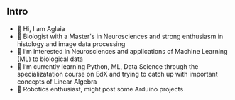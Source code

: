 ## Intro

- 👋 Hi, I am Aglaia
- 🧬 Biologist with a Master's in Neurosciences and strong enthusiasm in histology and image data processing
- 👀 I’m interested in Neurosciences and applications of Machine Learning (ML) to biological data
- 🌱 I’m currently learning Python, ML, Data Science through the specializatation course on EdX and trying to catch up with important concepts of Linear Algebra
- 🤖 Robotics enthusiast, might post some Arduino projects

<!---
aglaiak/aglaiak is a ✨ special ✨ repository because its `README.md` (this file) appears on your GitHub profile.
You can click the Preview link to take a look at your changes.
--->
